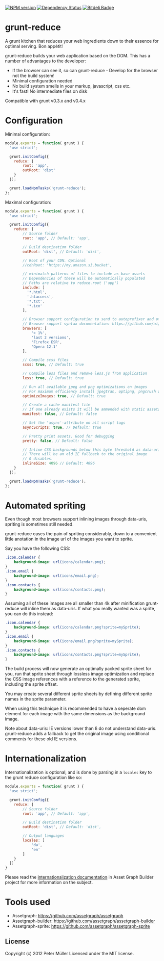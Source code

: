 [![NPM version](https://badge.fury.io/js/grunt-reduce.png)](http://badge.fury.io/js/grunt-reduce)
[![Dependency Status](https://david-dm.org/Munter/grunt-reduce.png)](https://david-dm.org/Munter/grunt-reduce)
[![Bitdeli Badge](https://d2weczhvl823v0.cloudfront.net/Munter/grunt-reduce/trend.png)](https://bitdeli.com/free "Bitdeli Badge")

# grunt-reduce

A grunt kitchen that reduces your web ingredients down to their essence for optimal serving. Bon appétit!

grunt-reduce builds your web application based on the DOM.
This has a number of advantages to the developer:
* If the browser can see it, so can grunt-reduce - Develop for the browser not the build system!
* Minimal configuration needed
* No build system smells in your markup, javascript, css etc.
* It's fast! No intermediate files on disk

Compatible with grunt v0.3.x and v0.4.x

# Configuration

Minimal configuration:
``` javascript
module.exports = function( grunt ) {
  'use strict';

  grunt.initConfig({
    reduce: {
        root: 'app',
        outRoot: 'dist'
    }
  });

  grunt.loadNpmTasks('grunt-reduce');
};
```

Maximal configuration:
``` javascript
module.exports = function( grunt ) {
  'use strict';

  grunt.initConfig({
    reduce: {
        // Source folder
        root: 'app', // Default: 'app',

        // Build destination folder
        outRoot: 'dist', // Default: 'dist',

        // Root of your CDN. Optional
        //cdnRoot: 'https://my.amazon.s3.bucket',

        // minimatch patterns of files to include as base assets
        // Dependencies of these will be automatically populated
        // Paths are relative to reduce.root ('app')
        include: [
          '*.html',
          '.htaccess',
          '*.txt',
          '*.ico'
        ],

        // Browser support configuration to send to autoprefixer and other transforms.
        // Browser support syntax documentation: https://github.com/ai/autoprefixer#browsers
        browsers: [
            '> 1%',
            'last 2 versions',
            'Firefox ESR',
            'Opera 12.1'
        ],

        // Compile scss files
        scss: true, // Default: true

        // Compile less files and remove less.js from application
        less: true, // Default: true

        // Run all available jpeg and png optimizations on images
        // For maximum efficiency install jpegtran, optipng, pngcrush and pngquant
        optimizeImages: true, // Default: true

        // Create a cache manifest file
        // If one already exists it will be ammended with static assets
        manifest: false, // Default: false

        // Set the 'async'-attribute on all script tags
        asyncScripts: true, // Default: true

        // Pretty print assets. Good for debugging
        pretty: false, // Default: false

        // Inline CSS backgrounds below this byte threshold as data-uris
        // There will be an old IE fallback to the original image
        // 0 disables.
        inlineSize: 4096 // Default: 4096
    }
  });

  grunt.loadNpmTasks('grunt-reduce');
};
```

# Automated spriting
Even though most browsers support inlining images through data-uris, spriting is sometimes still needed.

grunt-reduce eases the pain of spriting considerably, down to a convenient little anotation in the image url of the images you want to sprite.

Say you have the following CSS:
``` CSS
.icon.calendar {
    background-image: url(icons/calendar.png);
}
.icon.email {
    background-image: url(icons/email.png);
}
.icon.contacts {
    background-image: url(icons/contacts.png);
}
```

Assuming all of these images are all smaller than 4k after minification grunt-reduce will inline them as data-uris. If what you really wanted was a sprite, you can do this instead:

``` CSS
.icon.calendar {
    background-image: url(icons/calendar.png?sprite=mySprite);
}
.icon.email {
    background-image: url(icons/email.png?sprite=mySprite);
}
.icon.contacts {
    background-image: url(icons/contacts.png?sprite=mySprite);
}
```

The build process will now generate an optimally packed sprite sheet for you, run that sprite sheet through lossless image optimization and replace the CSS image references with a reference to the generated sprite, including the sprite offset.

You may create several different sprite sheets by defining different sprite names in the sprite parameter.

When using this technique it is recommended to have a seperate dom element for each image with the same dimensions as the background image.

Note about data-uris: IE versions lower than 8 do not understand data-uris. grunt-reduce adds a fallback to get the original image using conditional comments for these old IE versions.


# Internationalization
Internationalization is optional, and is done by parsing in a `locales` key to the grunt reduce configuration like so:

``` javascript
module.exports = function( grunt ) {
  'use strict';

  grunt.initConfig({
    reduce: {
        // Source folder
        root: 'app', // Default: 'app',

        // Build destination folder
        outRoot: 'dist', // Default: 'dist',

        // Output languages
        locales: [
            'da',
            'en'
        ]
    }
  })
}
```

Please read the [internationalization documentation](https://github.com/assetgraph/assetgraph-builder#internationalization) in Asset Graph Builder project for more information on the subject.


# Tools used
* Assetgraph: https://github.com/assetgraph/assetgraph
* Assetgraph-builder: https://github.com/assetgraph/assetgraph-builder
* Assetgraph-sprite: https://github.com/assetgraph/assetgraph-sprite


## License
Copyright (c) 2012 Peter Müller
Licensed under the MIT license.



